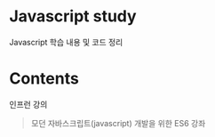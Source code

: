 # Javascript study
Javascript 학습 내용 및 코드 정리

# Contents
인프런 강의
> 모던 자바스크립트(javascript) 개발을 위한 ES6 강좌
 
